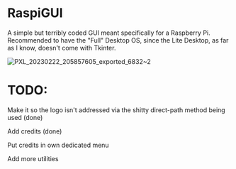 # RaspiGUI
A simple but terribly coded GUI meant specifically for a Raspberry Pi. Recommended to have the "Full" Desktop OS, since the Lite Desktop, as far as I know, doesn't come with Tkinter.


![PXL_20230222_205857605_exported_6832~2](https://user-images.githubusercontent.com/69988679/220768363-6a475797-5e15-41fd-bf05-8afc51cfdc86.jpg)



# TODO:

Make it so the logo isn't addressed via the shitty direct-path method being used (done)

Add credits (done)

Put credits in own dedicated menu

Add more utilities
